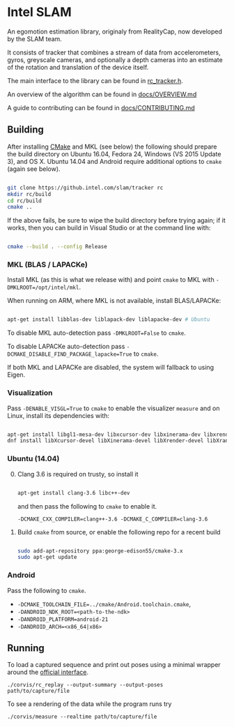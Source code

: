 # Intel SLAM

An egomotion estimation library, originaly from RealityCap, now
developed by the SLAM team.

It consists of tracker that combines a stream of data from
accelerometers, gyros, greyscale cameras, and optionally a depth
cameras into an estimate of the rotation and translation of the device
itself.

The main interface to the library can be found in
[rc_tracker.h](corvis/src/tracker/rc_tracker.h).

An overview of the algorithm can be found in
[docs/OVERVIEW.md](docs/OVERVIEW.md)

A guide to contributing can be found in
[docs/CONTRIBUTING.md](docs/CONTRIBUTING.md)

## Building

After installing [CMake](https://cmake.org/) and MKL (see below) the
following should prepare the build directory on Ubuntu 16.04, Fedora
24, Windows (VS 2015 Update 3), and OS X.  Ubuntu 14.04 and Android
require additional options to `cmake` (again see below).

```sh

git clone https://github.intel.com/slam/tracker rc
mkdir rc/build
cd rc/build
cmake ..

```

If the above fails, be sure to wipe the build directory before trying
again; if it works, then you can build in Visual Studio or at the
command line with:

```sh

cmake --build . --config Release

```

### MKL (BLAS / LAPACKe)

Install MKL (as this is what we release with) and point `cmake` to MKL
with `-DMKLROOT=/opt/intel/mkl`.

When running on ARM, where MKL is not available, install BLAS/LAPACKe:

```sh

apt-get install libblas-dev liblapack-dev liblapacke-dev # Ubuntu

```

To disable MKL auto-detection pass `-DMKLROOT=False` to `cmake`.

To disable LAPACKe auto-detection pass `-DCMAKE_DISABLE_FIND_PACKAGE_lapacke=True` to `cmake`.

If both MKL and LAPACKe are disabled, the system will fallback to using Eigen.

### Visualization

Pass `-DENABLE_VISGL=True` to `cmake` to enable the visualizer
`measure` and on Linux, install its dependencies with:

```sh

apt-get install libgl1-mesa-dev libxcursor-dev libxinerama-dev libxrender-dev libxrandr-dev # Ubuntu
dnf install libXcursor-devel libXinerama-devel libXrender-devel libXrandr-devel # Fedora

```

### Ubuntu (14.04)

0. Clang 3.6 is required on trusty, so install it

   ```sh

   apt-get install clang-3.6 libc++-dev

   ```

   and then pass the following to `cmake` to enable it.

   `-DCMAKE_CXX_COMPILER=clang++-3.6 -DCMAKE_C_COMPILER=clang-3.6`

1. Build `cmake` from source, or enable the following repo for a recent build

    ```sh

    sudo add-apt-repository ppa:george-edison55/cmake-3.x
    sudo apt-get update

    ```

### Android

  Pass the following to `cmake`.

   - `-DCMAKE_TOOLCHAIN_FILE=../cmake/Android.toolchain.cmake`,
   - `-DANDROID_NDK_ROOT=<path-to-the-ndk>`
   - `-DANDROID_PLATFORM=android-21`
   - `-DANDROID_ARCH=<x86_64|x86>`

## Running

To load a captured sequence and print out poses using a minimal
wrapper around the [official interface](corvis/src/tracker/rc_tracker.h).

    ./corvis/rc_replay --output-summary --output-poses path/to/capture/file

To see a rendering of the data while the program runs try

    ./corvis/measure --realtime path/to/capture/file
